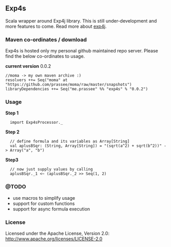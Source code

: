 ## Exp4s

Scala wrapper around Exp4j library. This is still under-development and more features to come. Read more about [exp4j](http://www.objecthunter.net/exp4j/). 

### Maven co-ordinates / download

Exp4s is hosted only my personal github maintained repo server. Please find the below co-ordinates to usage.

**current version** 0.0.2

    //moma -> my own maven archive :)
    resolvers ++= Seq("moma" at "https://github.com/prassee/moma/raw/master/snapshots")
    libraryDependencies ++= Seq("me.prassee" %% "exp4s" % "0.0.2")

### Usage

**Step 1**

      import Exp4sProcessor._
      
**Step 2**

      // define formula and its variables as Array[String]
      val aplusBSqr: (String, Array[String]) = "(sqrt(a^2) + sqrt(b^2))" -> Array("a", "b")

**Step3**

      // now just supply values by calling 
      aplusBSqr._1 <~ (aplusBSqr._2 >> Seq(1, 2)
      
### @TODO 

* use macros to simplify usage 
* support for custom functions
* support for async formula execution

### License

Licensed under the Apache License, Version 2.0: http://www.apache.org/licenses/LICENSE-2.0
